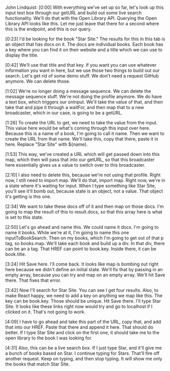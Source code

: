 John Lindquist: [0:00] With everything we've set up so far, let's look up this input text box through our getURL and build out some live search functionality. We'll do that with the Open Library API. Querying the Open Library API looks like this. Let me just leave that there for a second where this is the endpoint, and this is our query.

[0:23] I'd be looking for the book "Star Site." The results for this in this tab is an object that has docs on it. The docs are individual books. Each book has a key where you can find it on their website and a title which we can use to display the title.

[0:42] We'll use that title and that key. If you want you can use whatever information you want in here, but we use those two things to build out our search. Let's get rid of some demo stuff. We don't need a request GitHub anymore. We can delete those.

[1:02] We're no longer doing a message sequence. We can delete the message sequence stuff. We're not doing the profile anymore. We do have a text box, which triggers our onInput. We'll take the value of that, and then take that and pipe it through a waitFor, and then map that to a new broadcaster, which in our case, is going to be a getURL.

[1:26] To create the URL to get, we need to take the value from the input. This value here would be what's coming through this input over here. Because this is a name of a book, I'm going to call it name. Then we want to create the URL from that name. We'll take this, copy that there, paste it in here. Replace "Star Site" with ${name}.

[1:53] This way, we've created a URL which will get passed down into this map, which then will pass that into our getURL, so that this broadcaster here essentially gives us a value to switch over to this broadcaster.

[2:10] I also need to delete this, because we're not using that profile. Right now, I still need to import map. We'll do that, import map. Right now, we're in a state where it's waiting for input. When I type something like Star Site, you'll see it'll bomb out, because state is an object, not a value. That object it's getting is this one.

[2:34] We want to take these docs off of it and then map on those docs. I'm going to map the result of this to result.docs, so that this array here is what is set to this state.

[2:50] Let's go ahead and name this. We could name it docs. I'm going to name it books. While we're at it, I'm going to name this one inputToBookSearch. Then on my books, which I'm going to get out of that p tag, so books.map. We'll take each book and build up a div. In that div, there can be an a tag. That HREF can point to book.key. Inside there, it can be book.title.

[3:24] Hit Save here. I'll come back. It looks like map is bombing out right here because we didn't define an initial state. We'll fix that by passing in an empty array, because you can try and map on an empty array. We'll hit Save there. That fixes that error.

[3:42] Now I'll search for Star Site. You can see I get four results. Also, to make React happy, we need to add a key on anything we map like this. The key can be book.key. Those should be unique. Hit Save there. I'll type Star Site. It looks like these links right now would try and go to localhost if I clicked on it. That's not going to work.

[4:09] I have to go ahead and take this part of the URL, copy that, and add that into our HREF. Paste that there and append it here. That should do better. If I type Star Site and click on the first one, it should take me to the open library to the book I was looking for.

[4:31] Also, this can be a live search box. If I just type Star, and it'll give me a bunch of books based on Star. I continue typing for Stars. That'll fire off another request. Keep on typing, and then stop typing. It will show me only the books that match Star Site.
